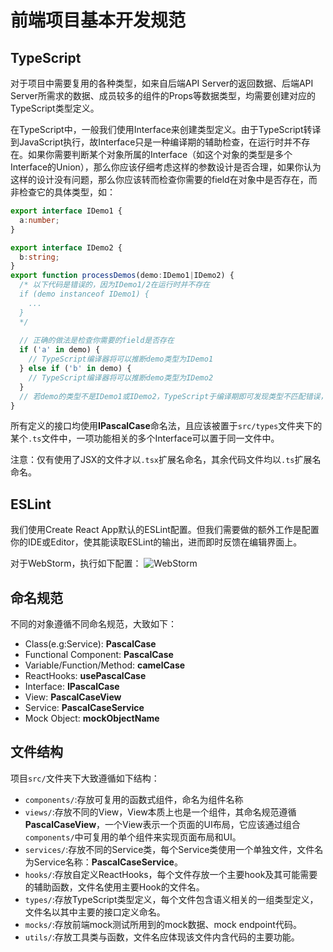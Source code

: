 # 前端项目基本开发规范
## TypeScript
对于项目中需要复用的各种类型，如来自后端API Server的返回数据、后端API Server所需求的数据、成员较多的组件的Props等数据类型，均需要创建对应的TypeScript类型定义。

在TypeScript中，一般我们使用Interface来创建类型定义。由于TypeScript转译到JavaScript执行，故Interface只是一种编译期的辅助检查，在运行时并不存在。如果你需要判断某个对象所属的Interface（如这个对象的类型是多个Interface的Union），那么你应该仔细考虑这样的参数设计是否合理，如果你认为这样的设计没有问题，那么你应该转而检查你需要的field在对象中是否存在，而非检查它的具体类型，如：
```typescript
export interface IDemo1 {
  a:number;
}

export interface IDemo2 {
  b:string;
}
export function processDemos(demo:IDemo1|IDemo2) {
  /* 以下代码是错误的，因为IDemo1/2在运行时并不存在
  if (demo instanceof IDemo1) {
    ...
  }
  */
  
  // 正确的做法是检查你需要的field是否存在
  if ('a' in demo) {
    // TypeScript编译器将可以推断demo类型为IDemo1
  } else if ('b' in demo) {
    // TypeScript编译器将可以推断demo类型为IDemo2
  }
  // 若demo的类型不是IDemo1或IDemo2，TypeScript于编译期即可发现类型不匹配错误，并终止编译
}
```
所有定义的接口均使用**IPascalCase**命名法，且应该被置于`src/types`文件夹下的某个`.ts`文件中，一项功能相关的多个Interface可以置于同一文件中。

注意：仅有使用了JSX的文件才以`.tsx`扩展名命名，其余代码文件均以`.ts`扩展名命名。

## ESLint
我们使用Create React App默认的ESLint配置。但我们需要做的额外工作是配置你的IDE或Editor，使其能读取ESLint的输出，进而即时反馈在编辑界面上。

对于WebStorm，执行如下配置：
![WebStorm](https://i.loli.net/2020/07/15/RT5PpuDi73g4cWe.png)

## 命名规范
不同的对象遵循不同命名规范，大致如下：
* Class(e.g:Service): **PascalCase**
* Functional Component: **PascalCase**
* Variable/Function/Method: **camelCase**
* ReactHooks: **usePascalCase**
* Interface: **IPascalCase**
* View: **PascalCaseView**
* Service: **PascalCaseService**
* Mock Object: **mockObjectName**

## 文件结构
项目`src/`文件夹下大致遵循如下结构：
* `components/`:存放可复用的函数式组件，命名为组件名称
* `views/`:存放不同的View，View本质上也是一个组件，其命名规范遵循**PascalCaseView**，一个View表示一个页面的UI布局，它应该通过组合`components/`中可复用的单个组件来实现页面布局和UI。
* `services/`:存放不同的Service类，每个Service类使用一个单独文件，文件名为Service名称：**PascalCaseService**。
* `hooks/`:存放自定义ReactHooks，每个文件存放一个主要hook及其可能需要的辅助函数，文件名使用主要Hook的文件名。
* `types/`:存放TypeScript类型定义，每个文件包含语义相关的一组类型定义，文件名以其中主要的接口定义命名。
* `mocks/`:存放前端mock测试所用到的mock数据、mock endpoint代码。
* `utils/`:存放工具类与函数，文件名应体现该文件内含代码的主要功能。

